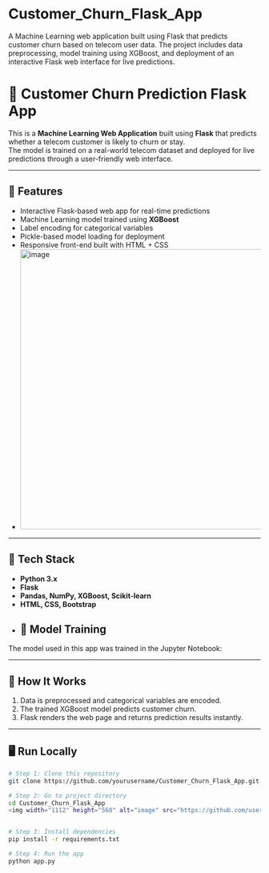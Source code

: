 # Customer_Churn_Flask_App
A Machine Learning web application built using Flask that predicts customer churn based on telecom user data. The project includes data preprocessing, model training using XGBoost, and deployment of an interactive Flask web interface for live predictions.
# 🧮 Customer Churn Prediction Flask App

This is a **Machine Learning Web Application** built using **Flask** that predicts whether a telecom customer is likely to churn or stay.  
The model is trained on a real-world telecom dataset and deployed for live predictions through a user-friendly web interface.

---

## 🚀 Features
- Interactive Flask-based web app for real-time predictions  
- Machine Learning model trained using **XGBoost**  
- Label encoding for categorical variables  
- Pickle-based model loading for deployment  
- Responsive front-end built with HTML + CSS
-  <img width="1111" height="560" alt="image" src="https://github.com/user-attachments/assets/7efc8722-099e-42a7-b88e-a98cd09924e1" />


---

## 🧠 Tech Stack
- **Python 3.x**  
- **Flask**  
- **Pandas, NumPy, XGBoost, Scikit-learn**  
- **HTML, CSS, Bootstrap**
- ## 📓 Model Training
The model used in this app was trained in the Jupyter Notebook:

  

---

## 🧩 How It Works
1. Data is preprocessed and categorical variables are encoded.  
2. The trained XGBoost model predicts customer churn.  
3. Flask renders the web page and returns prediction results instantly.

---

## 🖥️ Run Locally
```bash
# Step 1: Clone this repository
git clone https://github.com/yourusername/Customer_Churn_Flask_App.git

# Step 2: Go to project directory
cd Customer_Churn_Flask_App
<img width="1112" height="568" alt="image" src="https://github.com/user-attachments/assets/1ec11f88-e24f-45e1-9e63-a40eef29606a" />


# Step 3: Install dependencies
pip install -r requirements.txt

# Step 4: Run the app
python app.py

